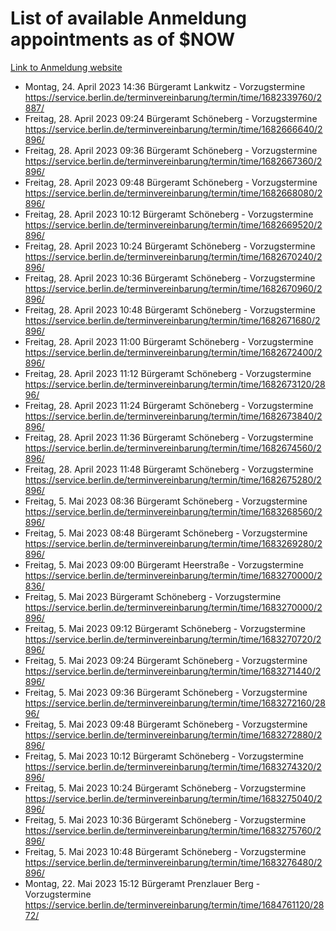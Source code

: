 # List of available Anmeldung appointments as of $NOW
[Link to Anmeldung website](https://service.berlin.de/terminvereinbarung/termin/tag.php?termin=1&anliegen[]=120686&dienstleisterlist=122210,122217,327316,122219,327312,122227,327314,122231,327346,122243,327348,122254,122252,329742,122260,329745,122262,329748,122271,327278,122273,327274,122277,327276,330436,122280,327294,122282,327290,122284,327292,122291,327270,122285,327266,122286,327264,122296,327268,150230,329760,122297,327286,122294,327284,122312,329763,122314,329775,122304,327330,122311,327334,122309,327332,317869,122281,327352,122279,329772,122283,122276,327324,122274,327326,122267,329766,122246,327318,122251,327320,122257,327322,122208,327298,122226,327300&herkunft=http%3A%2F%2Fservice.berlin.de%2Fdienstleistung%2F120686%2F)
- Montag, 24. April 2023 14:36 Bürgeramt Lankwitz - Vorzugstermine https://service.berlin.de/terminvereinbarung/termin/time/1682339760/2887/
- Freitag, 28. April 2023 09:24 Bürgeramt Schöneberg - Vorzugstermine https://service.berlin.de/terminvereinbarung/termin/time/1682666640/2896/
- Freitag, 28. April 2023 09:36 Bürgeramt Schöneberg - Vorzugstermine https://service.berlin.de/terminvereinbarung/termin/time/1682667360/2896/
- Freitag, 28. April 2023 09:48 Bürgeramt Schöneberg - Vorzugstermine https://service.berlin.de/terminvereinbarung/termin/time/1682668080/2896/
- Freitag, 28. April 2023 10:12 Bürgeramt Schöneberg - Vorzugstermine https://service.berlin.de/terminvereinbarung/termin/time/1682669520/2896/
- Freitag, 28. April 2023 10:24 Bürgeramt Schöneberg - Vorzugstermine https://service.berlin.de/terminvereinbarung/termin/time/1682670240/2896/
- Freitag, 28. April 2023 10:36 Bürgeramt Schöneberg - Vorzugstermine https://service.berlin.de/terminvereinbarung/termin/time/1682670960/2896/
- Freitag, 28. April 2023 10:48 Bürgeramt Schöneberg - Vorzugstermine https://service.berlin.de/terminvereinbarung/termin/time/1682671680/2896/
- Freitag, 28. April 2023 11:00 Bürgeramt Schöneberg - Vorzugstermine https://service.berlin.de/terminvereinbarung/termin/time/1682672400/2896/
- Freitag, 28. April 2023 11:12 Bürgeramt Schöneberg - Vorzugstermine https://service.berlin.de/terminvereinbarung/termin/time/1682673120/2896/
- Freitag, 28. April 2023 11:24 Bürgeramt Schöneberg - Vorzugstermine https://service.berlin.de/terminvereinbarung/termin/time/1682673840/2896/
- Freitag, 28. April 2023 11:36 Bürgeramt Schöneberg - Vorzugstermine https://service.berlin.de/terminvereinbarung/termin/time/1682674560/2896/
- Freitag, 28. April 2023 11:48 Bürgeramt Schöneberg - Vorzugstermine https://service.berlin.de/terminvereinbarung/termin/time/1682675280/2896/
- Freitag, 5. Mai 2023 08:36 Bürgeramt Schöneberg - Vorzugstermine https://service.berlin.de/terminvereinbarung/termin/time/1683268560/2896/
- Freitag, 5. Mai 2023 08:48 Bürgeramt Schöneberg - Vorzugstermine https://service.berlin.de/terminvereinbarung/termin/time/1683269280/2896/
- Freitag, 5. Mai 2023 09:00 Bürgeramt Heerstraße - Vorzugstermine https://service.berlin.de/terminvereinbarung/termin/time/1683270000/2836/
- Freitag, 5. Mai 2023  Bürgeramt Schöneberg - Vorzugstermine https://service.berlin.de/terminvereinbarung/termin/time/1683270000/2896/
- Freitag, 5. Mai 2023 09:12 Bürgeramt Schöneberg - Vorzugstermine https://service.berlin.de/terminvereinbarung/termin/time/1683270720/2896/
- Freitag, 5. Mai 2023 09:24 Bürgeramt Schöneberg - Vorzugstermine https://service.berlin.de/terminvereinbarung/termin/time/1683271440/2896/
- Freitag, 5. Mai 2023 09:36 Bürgeramt Schöneberg - Vorzugstermine https://service.berlin.de/terminvereinbarung/termin/time/1683272160/2896/
- Freitag, 5. Mai 2023 09:48 Bürgeramt Schöneberg - Vorzugstermine https://service.berlin.de/terminvereinbarung/termin/time/1683272880/2896/
- Freitag, 5. Mai 2023 10:12 Bürgeramt Schöneberg - Vorzugstermine https://service.berlin.de/terminvereinbarung/termin/time/1683274320/2896/
- Freitag, 5. Mai 2023 10:24 Bürgeramt Schöneberg - Vorzugstermine https://service.berlin.de/terminvereinbarung/termin/time/1683275040/2896/
- Freitag, 5. Mai 2023 10:36 Bürgeramt Schöneberg - Vorzugstermine https://service.berlin.de/terminvereinbarung/termin/time/1683275760/2896/
- Freitag, 5. Mai 2023 10:48 Bürgeramt Schöneberg - Vorzugstermine https://service.berlin.de/terminvereinbarung/termin/time/1683276480/2896/
- Montag, 22. Mai 2023 15:12 Bürgeramt Prenzlauer Berg - Vorzugstermine https://service.berlin.de/terminvereinbarung/termin/time/1684761120/2872/
